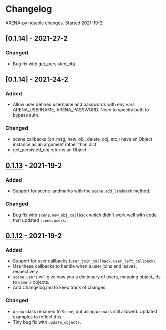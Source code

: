 # Changelog

ARENA-py notable changes. Started 2021-19-2.

## [0.1.14] - 2021-27-2
### Changed
- Bug fix with get_persisted_obj

## [0.1.14] - 2021-24-2
### Added
- Allow user defined username and passwords with env vars ARENA_USERNAME, ARENA_PASSWORD. Need to
specify both to bypass auth.

### Changed
- scene callbacks (on_msg, new_obj, delete_obj, etc.) have an Object instance as an argument rather than dict.
- get_persisted_obj returns an Object.

## [0.1.13] - 2021-19-2
### Added
- Support for scene landmarks with the `scene.add_landmark` method.

### Changed
- Bug fix with `scene.new_obj_callback` which didn't work well with code that updated `scene.users`.

## [0.1.12] - 2021-19-2
### Added
- Support for user callbacks (`user_join_callback`, `user_left_callback`).
- Use these callbacks to handle when a user joins and leaves, respectively.
- `scene.users` will give now you a dictionary of users, mapping object_ids to `Camera` objects.
- Add Changelog.md to keep track of changes.

### Changed
- `Arena` class renamed to `Scene`, but using `Arena` is still allowed. Updated examples to reflect this.
- Tiny bug fix with `update_objects`.

[0.1.13]: https://github.com/conix-center/ARENA-py/tree/589f095dab1f31acd3662b1283af7cded2197b08
[0.1.12]: https://github.com/conix-center/ARENA-py/tree/1c66c37a8fb8c37a15650bc26924ae7a44606903
